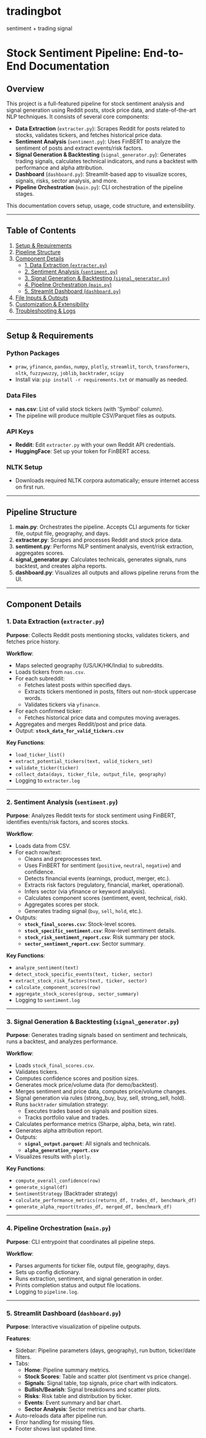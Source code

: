 # tradingbot
sentiment + trading signal 
# Stock Sentiment Pipeline: End-to-End Documentation

## Overview

This project is a full-featured pipeline for stock sentiment analysis and signal generation using Reddit posts, stock price data, and state-of-the-art NLP techniques. It consists of several core components:

- **Data Extraction** (`extracter.py`): Scrapes Reddit for posts related to stocks, validates tickers, and fetches historical price data.
- **Sentiment Analysis** (`sentiment.py`): Uses FinBERT to analyze the sentiment of posts and extract events/risk factors.
- **Signal Generation & Backtesting** (`signal_generator.py`): Generates trading signals, calculates technical indicators, and runs a backtest with performance and alpha attribution.
- **Dashboard** (`dashboard.py`): Streamlit-based app to visualize scores, signals, risks, sector analysis, and more.
- **Pipeline Orchestration** (`main.py`): CLI orchestration of the pipeline stages.

This documentation covers setup, usage, code structure, and extensibility.

---

## Table of Contents

1. [Setup & Requirements](#setup--requirements)
2. [Pipeline Structure](#pipeline-structure)
3. [Component Details](#component-details)
    - [1. Data Extraction (`extracter.py`)](#1-data-extraction-extracterpy)
    - [2. Sentiment Analysis (`sentiment.py`)](#2-sentiment-analysis-sentimentpy)
    - [3. Signal Generation & Backtesting (`signal_generator.py`)](#3-signal-generation--backtesting-signal_generatorpy)
    - [4. Pipeline Orchestration (`main.py`)](#4-pipeline-orchestration-mainpy)
    - [5. Streamlit Dashboard (`dashboard.py`)](#5-streamlit-dashboard-dashboardpy)
4. [File Inputs & Outputs](#file-inputs--outputs)
5. [Customization & Extensibility](#customization--extensibility)
6. [Troubleshooting & Logs](#troubleshooting--logs)

---

## Setup & Requirements

### Python Packages

- `praw`, `yfinance`, `pandas`, `numpy`, `plotly`, `streamlit`, `torch`, `transformers`, `nltk`, `fuzzywuzzy`, `joblib`, `backtrader`, `scipy`
- Install via: `pip install -r requirements.txt` or manually as needed.

### Data Files

- **nas.csv**: List of valid stock tickers (with 'Symbol' column).
- The pipeline will produce multiple CSV/Parquet files as outputs.

### API Keys

- **Reddit**: Edit `extracter.py` with your own Reddit API credentials.
- **HuggingFace**: Set up your token for FinBERT access.

### NLTK Setup

- Downloads required NLTK corpora automatically; ensure internet access on first run.

---

## Pipeline Structure

1. **main.py**: Orchestrates the pipeline. Accepts CLI arguments for ticker file, output file, geography, and days.
2. **extracter.py**: Scrapes and processes Reddit and stock price data.
3. **sentiment.py**: Performs NLP sentiment analysis, event/risk extraction, aggregates scores.
4. **signal_generator.py**: Calculates technicals, generates signals, runs backtest, and creates alpha reports.
5. **dashboard.py**: Visualizes all outputs and allows pipeline reruns from the UI.

---

## Component Details

### 1. Data Extraction (`extracter.py`)

**Purpose**: Collects Reddit posts mentioning stocks, validates tickers, and fetches price history.

**Workflow**:
- Maps selected geography (US/UK/HK/India) to subreddits.
- Loads tickers from `nas.csv`.
- For each subreddit:
    - Fetches latest posts within specified days.
    - Extracts tickers mentioned in posts, filters out non-stock uppercase words.
    - Validates tickers via `yfinance`.
- For each confirmed ticker:
    - Fetches historical price data and computes moving averages.
- Aggregates and merges Reddit/post and price data.
- Output: **`stock_data_for_valid_tickers.csv`**

**Key Functions**:
- `load_ticker_list()`
- `extract_potential_tickers(text, valid_tickers_set)`
- `validate_ticker(ticker)`
- `collect_data(days, ticker_file, output_file, geography)`
- Logging to `extracter.log`

---

### 2. Sentiment Analysis (`sentiment.py`)

**Purpose**: Analyzes Reddit texts for stock sentiment using FinBERT, identifies events/risk factors, and scores stocks.

**Workflow**:
- Loads data from CSV.
- For each row/text:
    - Cleans and preprocesses text.
    - Uses FinBERT for sentiment (`positive`, `neutral`, `negative`) and confidence.
    - Detects financial events (earnings, product, merger, etc.).
    - Extracts risk factors (regulatory, financial, market, operational).
    - Infers sector (via yfinance or keyword analysis).
    - Calculates component scores (sentiment, event, technical, risk).
    - Aggregates scores per stock.
    - Generates trading signal (`buy`, `sell`, `hold`, etc.).
- Outputs:
    - **`stock_final_scores.csv`**: Stock-level scores.
    - **`stock_specific_sentiment.csv`**: Row-level sentiment details.
    - **`stock_risk_sentiment_report.csv`**: Risk summary per stock.
    - **`sector_sentiment_report.csv`**: Sector summary.

**Key Functions**:
- `analyze_sentiment(text)`
- `detect_stock_specific_events(text, ticker, sector)`
- `extract_stock_risk_factors(text, ticker, sector)`
- `calculate_component_scores(row)`
- `aggregate_stock_scores(group, sector_summary)`
- Logging to `sentiment.log`

---

### 3. Signal Generation & Backtesting (`signal_generator.py`)

**Purpose**: Generates trading signals based on sentiment and technicals, runs a backtest, and analyzes performance.

**Workflow**:
- Loads `stock_final_scores.csv`.
- Validates tickers.
- Computes confidence scores and position sizes.
- Generates mock price/volume data (for demo/backtest).
- Merges sentiment and price data, computes price/volume changes.
- Signal generation via rules (strong_buy, buy, sell, strong_sell, hold).
- Runs `backtrader` simulation strategy:
    - Executes trades based on signals and position sizes.
    - Tracks portfolio value and trades.
- Calculates performance metrics (Sharpe, alpha, beta, win rate).
- Generates alpha attribution report.
- Outputs:
    - **`signal_output.parquet`**: All signals and technicals.
    - **`alpha_generation_report.csv`**
- Visualizes results with `plotly`.

**Key Functions**:
- `compute_overall_confidence(row)`
- `generate_signal(df)`
- `SentimentStrategy` (Backtrader strategy)
- `calculate_performance_metrics(returns_df, trades_df, benchmark_df)`
- `generate_alpha_report(trades_df, merged_df, benchmark_df)`

---

### 4. Pipeline Orchestration (`main.py`)

**Purpose**: CLI entrypoint that coordinates all pipeline steps.

**Workflow**:
- Parses arguments for ticker file, output file, geography, days.
- Sets up config dictionary.
- Runs extraction, sentiment, and signal generation in order.
- Prints completion status and output file locations.
- Logging to `pipeline.log`.

---

### 5. Streamlit Dashboard (`dashboard.py`)

**Purpose**: Interactive visualization of pipeline outputs.

**Features**:
- Sidebar: Pipeline parameters (days, geography), run button, ticker/date filters.
- Tabs:
    - **Home**: Pipeline summary metrics.
    - **Stock Scores**: Table and scatter plot (sentiment vs price change).
    - **Signals**: Signal table, top signals, price chart with indicators.
    - **Bullish/Bearish**: Signal breakdowns and scatter plots.
    - **Risks**: Risk table and distribution by ticker.
    - **Events**: Event summary and bar chart.
    - **Sector Analysis**: Sector metrics and bar charts.
- Auto-reloads data after pipeline run.
- Error handling for missing files.
- Footer shows last updated time.

